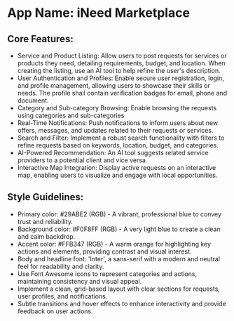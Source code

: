 # **App Name**: iNeed Marketplace

## Core Features:

- Service and Product Listing: Allow users to post requests for services or products they need, detailing requirements, budget, and location. When creating the listing, use an AI tool to help refine the user's description.
- User Authentication and Profiles: Enable secure user registration, login, and profile management, allowing users to showcase their skills or needs. The profile shall contain verification badges for email, phone and document.
- Category and Sub-category Browsing: Enable browsing the requests using categories and sub-categories
- Real-Time Notifications: Push notifications to inform users about new offers, messages, and updates related to their requests or services.
- Search and Filter: Implement a robust search functionality with filters to refine requests based on keywords, location, budget, and categories.
- AI-Powered Recommendation: An AI tool suggests related service providers to a potential client and vice versa.
- Interactive Map Integration: Display active requests on an interactive map, enabling users to visualize and engage with local opportunities.

## Style Guidelines:

- Primary color: #29ABE2 (RGB) - A vibrant, professional blue to convey trust and reliability.
- Background color: #F0F8FF (RGB) - A very light blue to create a clean and calm backdrop.
- Accent color: #FFB347 (RGB) - A warm orange for highlighting key actions and elements, providing contrast and visual interest.
- Body and headline font: 'Inter', a sans-serif with a modern and neutral feel for readability and clarity.
- Use Font Awesome icons to represent categories and actions, maintaining consistency and visual appeal.
- Implement a clean, grid-based layout with clear sections for requests, user profiles, and notifications.
- Subtle transitions and hover effects to enhance interactivity and provide feedback on user actions.
